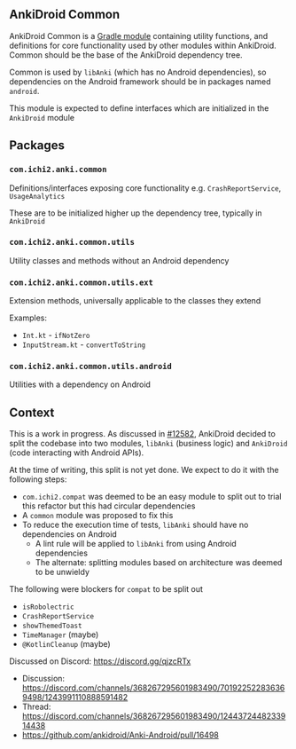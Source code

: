 ## AnkiDroid Common

AnkiDroid Common is a [Gradle module](https://developer.android.com/topic/modularization) 
containing utility functions, and definitions for core functionality used by other modules 
within AnkiDroid. Common should be the base of the AnkiDroid dependency tree.

Common is used by `libAnki` (which has no Android dependencies), so dependencies on the Android 
framework should be in packages named `android`.

This module is expected to define interfaces which are initialized in the `AnkiDroid` module

## Packages

### `com.ichi2.anki.common` 

Definitions/interfaces exposing core functionality e.g. `CrashReportService`, `UsageAnalytics`

These are to be initialized higher up the dependency tree, typically in `AnkiDroid`

### `com.ichi2.anki.common.utils`

Utility classes and methods without an Android dependency


### `com.ichi2.anki.common.utils.ext` 

Extension methods, universally applicable to the classes they extend

Examples:

* `Int.kt` - `ifNotZero`
* `InputStream.kt` - `convertToString`

### `com.ichi2.anki.common.utils.android` 

Utilities with a dependency on Android

## Context

This is a work in progress. As discussed in 
[#12582](https://github.com/ankidroid/Anki-Android/issues/12582), AnkiDroid decided to split the 
codebase into two modules, `libAnki` (business logic) and `AnkiDroid` (code interacting with 
Android APIs). 

At the time of writing, this split is not yet done. We expect to do it with the following steps:

* `com.ichi2.compat` was deemed to be an easy module to split out to trial this refactor 
 but this had circular dependencies
* A `common` module was proposed to fix this
* To reduce the execution time of tests, `libAnki` should have no dependencies on Android 
  * A lint rule will be applied to `libAnki` from using Android dependencies
  * The alternate: splitting modules based on architecture was deemed to be unwieldy 

The following were blockers for `compat` to be split out

* `isRobolectric`
* `CrashReportService`
* `showThemedToast`
* `TimeManager` (maybe)
* `@KotlinCleanup` (maybe)

Discussed on Discord: https://discord.gg/qjzcRTx

* Discussion: https://discord.com/channels/368267295601983490/701922522836369498/1243991110888591482
* Thread: https://discord.com/channels/368267295601983490/1244372448233914438
* https://github.com/ankidroid/Anki-Android/pull/16498
